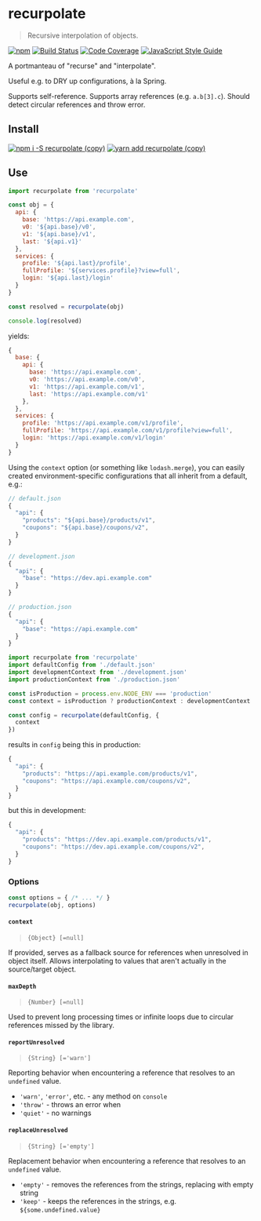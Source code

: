 # recurpolate
> Recursive interpolation of objects.

[![npm](https://img.shields.io/npm/v/recurpolate.svg)](https://npmjs.org/package/recurpolate)
[![Build Status](https://img.shields.io/travis/AndersDJohnson/recurpolate.svg)](https://travis-ci.org/AndersDJohnson/recurpolate)
[![Code Coverage](https://img.shields.io/codecov/c/github/AndersDJohnson/recurpolate.svg)](https://codecov.io/gh/AndersDJohnson/recurpolate)
[![JavaScript Style Guide](https://img.shields.io/badge/code_style-standard-brightgreen.svg)](https://standardjs.com)

A portmanteau of "recurse" and "interpolate".

Useful e.g. to DRY up configurations, à la Spring.

Supports self-reference.
Supports array references (e.g. `a.b[3].c`).
Should detect circular references and throw error.

## Install

[![npm i -S recurpolate (copy)](https://copyhaste.com/i?t=npm%20i%20-S%20recurpolate)](https://copyhaste.com/c?t=npm%20i%20-S%20recurpolate "npm i -S recurpolate (copy)") [![yarn add recurpolate (copy)](https://copyhaste.com/i?t=yarn%20add%20recurpolate)](https://copyhaste.com/c?t=yarn%20add%20recurpolate "yarn add recurpolate (copy)")

## Use

```js
import recurpolate from 'recurpolate'

const obj = {
  api: {
    base: 'https://api.example.com',
    v0: '${api.base}/v0',
    v1: '${api.base}/v1',
    last: '${api.v1}'
  },
  services: {
    profile: '${api.last}/profile',
    fullProfile: '${services.profile}?view=full',
    login: '${api.last}/login'
  }
}

const resolved = recurpolate(obj)

console.log(resolved)
```
yields:
```js
{
  base: {
    api: {
      base: 'https://api.example.com',
      v0: 'https://api.example.com/v0',
      v1: 'https://api.example.com/v1',
      last: 'https://api.example.com/v1'
    },
  },
  services: {
    profile: 'https://api.example.com/v1/profile',
    fullProfile: 'https://api.example.com/v1/profile?view=full',
    login: 'https://api.example.com/v1/login'
  }
}
```

Using the `context` option (or something like `lodash.merge`), you can easily created environment-specific configurations that all inherit from a default, e.g.:

```js
// default.json
{
  "api": {
    "products": "${api.base}/products/v1",
    "coupons": "${api.base}/coupons/v2",
  }
}
```

```js
// development.json
{
  "api": {
    "base": "https://dev.api.example.com"
  }
}
```

```js
// production.json
{
  "api": {
    "base": "https://api.example.com"
  }
}
```

```js
import recurpolate from 'recurpolate'
import defaultConfig from './default.json'
import developmentContext from './development.json'
import productionContext from './production.json'

const isProduction = process.env.NODE_ENV === 'production'
const context = isProduction ? productionContext : developmentContext

const config = recurpolate(defaultConfig, {
  context
})
```

results in `config` being this in production:

```js
{
  "api": {
    "products": "https://api.example.com/products/v1",
    "coupons": "https://api.example.com/coupons/v2",
  }
}
```

but this in development:

```js
{
  "api": {
    "products": "https://dev.api.example.com/products/v1",
    "coupons": "https://dev.api.example.com/coupons/v2",
  }
}
```

### Options

```js
const options = { /* ... */ }
recurpolate(obj, options)
```
#### `context`
> `{Object} [=null]`

If provided, serves as a fallback source for references when unresolved in object itself.
Allows interpolating to values that aren't actually in the source/target object.

#### `maxDepth`
> `{Number} [=null]`

Used to prevent long processing times or
infinite loops due to circular references missed by the library.

#### `reportUnresolved`
> `{String} [='warn']`

Reporting behavior when encountering a reference that resolves to an `undefined` value.

* `'warn'`, `'error'`, etc. - any method on `console`
* `'throw'` - throws an error when
* `'quiet'` - no warnings

#### `replaceUnresolved`
> `{String} [='empty']`

Replacement behavior when encountering a reference that resolves to an `undefined` value.

* `'empty'` - removes the references from the strings, replacing with empty string
* `'keep'` - keeps the references in the strings, e.g. `${some.undefined.value}`
